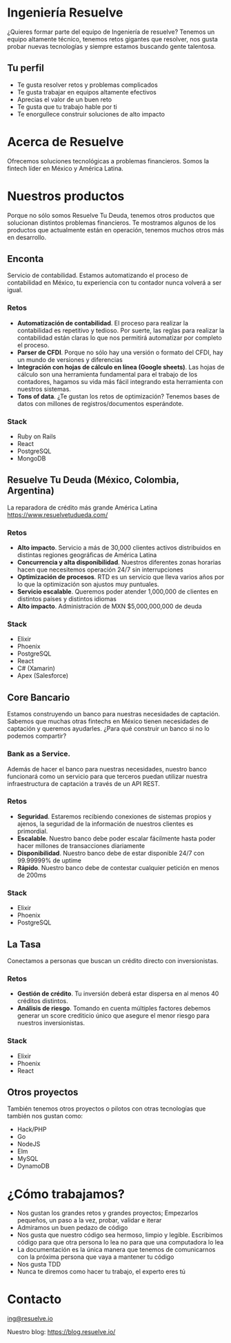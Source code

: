 # Ingeniería Resuelve
¿Quieres formar parte del equipo de Ingeniería de resuelve? Tenemos un equipo altamente técnico, tenemos retos gigantes que resolver, nos gusta probar nuevas tecnologías y siempre estamos buscando gente talentosa.

## Tu perfil
* Te gusta resolver retos y problemas complicados
* Te gusta trabajar en equipos altamente efectivos
* Aprecias el valor de un buen reto
* Te gusta que tu trabajo hable por ti
* Te enorgullece construir soluciones de alto impacto

# Acerca de Resuelve
Ofrecemos soluciones tecnológicas a problemas financieros. Somos la fintech líder en México y América Latina.


# Nuestros productos
Porque no sólo somos Resuelve Tu Deuda, tenemos otros productos que solucionan distintos problemas financieros. Te mostramos algunos de los productos que actualmente están en operación, tenemos muchos otros más en desarrollo.

## Enconta
Servicio de contabilidad. Estamos automatizando el proceso de contabilidad en México, tu experiencia con tu contador nunca volverá a ser igual.

### Retos
* **Automatización de contabilidad**. El proceso para realizar la contabilidad es repetitivo y tedioso. Por suerte, las reglas para realizar la contabilidad están claras lo que nos permitirá automatizar por completo el proceso.
* **Parser de CFDI**. Porque no sólo hay una versión o formato del CFDI, hay un mundo de versiones y diferencias 
* **Integración con hojas de cálculo en línea (Google sheets)**. Las hojas de cálculo son una herramienta fundamental para el trabajo de los contadores, hagamos su vida más fácil integrando esta herramienta con nuestros sistemas.
* **Tons of data**. ¿Te gustan los retos de optimización? Tenemos bases de datos con millones de registros/documentos esperándote.

### Stack
* Ruby on Rails
* React
* PostgreSQL
* MongoDB

## Resuelve Tu Deuda (México, Colombia, Argentina)
La reparadora de crédito más grande América Latina https://www.resuelvetudueda.com/

### Retos
* **Alto impacto**. Servicio a más de 30,000 clientes activos distribuidos en distintas regiones geográficas de América Latina
* **Concurrencia y alta disponibilidad**. Nuestros diferentes zonas horarias hacen que necesitemos operación 24/7 sin interrupciones
* **Optimización de procesos**. RTD es un servicio que lleva varios años por lo que la optimización son ajustos muy puntuales.
* **Servicio escalable**. Queremos poder atender 1,000,000 de clientes en distintos países y distintos idiomas
* **Alto impacto**. Administración de MXN $5,000,000,000 de deuda

### Stack
* Elixir
* Phoenix
* PostgreSQL
* React
* C# (Xamarin)
* Apex (Salesforce)

## Core Bancario
Estamos construyendo un banco para nuestras necesidades de captación. Sabemos que muchas otras fintechs en México tienen necesidades de captación y queremos ayudarles. ¿Para qué construir un banco si no lo podemos compartir?

### Bank as a Service.
Además de hacer el banco para nuestras necesidades, nuestro banco funcionará como un servicio para que terceros puedan utilizar nuestra infraestructura de captación a través de un API REST.

### Retos
* **Seguridad**. Estaremos recibiendo conexiones de sistemas propios y ajenos, la seguridad de la información de nuestros clientes es primordial.
* **Escalable**. Nuestro banco debe poder escalar fácilmente hasta poder hacer millones de transacciones diariamente
* **Disponibilidad**. Nuestro banco debe de estar disponible 24/7 con 99.99999% de uptime
* **Rápido**. Nuestro banco debe de contestar cualquier petición en menos de 200ms

### Stack
* Elixir
* Phoenix
* PostgreSQL

## La Tasa
Conectamos a personas que buscan un crédito directo con inversionistas.

### Retos
* **Gestión de crédito**. Tu inversión deberá estar dispersa en al menos 40 créditos distintos.
* **Análisis de riesgo**. Tomando en cuenta múltiples factores debemos generar un score crediticio único que asegure el menor riesgo para nuestros inversionistas.


### Stack
* Elixir
* Phoenix
* React 

## Otros proyectos
También tenemos otros proyectos o pilotos con otras tecnologías que también nos gustan como:
* Hack/PHP
* Go
* NodeJS
* Elm
* MySQL
* DynamoDB


# ¿Cómo trabajamos?
* Nos gustan los grandes retos y grandes proyectos; Empezarlos pequeños, un paso a la vez, probar, validar e iterar
* Admiramos un buen pedazo de código
* Nos gusta que nuestro código sea hermoso, limpio y legible. Escribimos código para que otra persona lo lea no para que una computadora lo lea
* La documentación es la única manera que tenemos de comunicarnos con la próxima persona que vaya a mantener tu código
* Nos gusta TDD
* Nunca te diremos como hacer tu trabajo, el experto eres tú

# Contacto
ing@resuelve.io

Nuestro blog: https://blog.resuelve.io/
